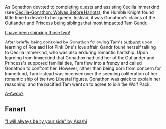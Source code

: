 <!-- title: A Ship Sunken, A Pack Expanded -->
<!-- relationship: The Wolf Pack -->

As Gonathon devoted to completing quests and assisting Cecilia Immerkind (see [Cecilia-Gonathon: Wolves Before Harlots](#edge:cecilia-gigi)), the Humble Knight found little time to devote to her queen. Instead, it was Gonathon's claims of the Outlander and Princess being siblings that most impacted Tam Gandr.

[I have been shipping those two!](#embed:https://youtu.be/dgfH4qnRlfw?t=17281)

After briefly being consoled by Gonathon following Tam's [outburst](https://youtu.be/dgfH4qnRlfw?t=16055) upon learning of Roa and Hot Pink One's love affair, Gandr found herself talking to Cecilia Immerkind, who was also enduring romantic hardship. Upon learning from Immerkind that Gonathon had told her of the Outlander and Princess's supposed familial ties, Tam flew into a frenzy and called Gonathon to confront her. However, rather than being born from concern for Immerkind, Tam instead was incensed over the seeming obliteration of her romantic ship of the two Libestal figures. Gonathon was quick to explain her reasoning, and the pacified Tam went on to agree to join the Wolf Pack.

[A-Awoo?](#embed:https://youtu.be/dgfH4qnRlfw?t=17606)

## Fanart

["I will always be by your side" by Asashi](https://x.com/illust_asashi/status/1920369360209637411)
